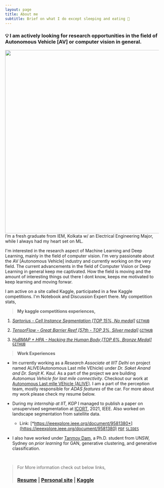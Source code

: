 ```yaml
---
layout: page
title: About me
subtitle: Brief on what I do except sleeping and eating 🤖
---
```


### **💡 I am actively looking for research opportunities in the field of Autonomous Vehicle [AV] or computer vision in general.**


<img src="https://media.giphy.com/media/iDBaIpm3LcShDrSjwD/giphy.gif" width="600px" align="right">

I’m a fresh graduate from IEM, Kolkata w/ an Electrical Engineering Major, while I always had my heart set on ML.

I'm interested in the research aspect of Machine Learning and Deep Learning, mainly in the field of computer vision. I'm very passionate about the AV [Autonomous Vehicle] industry and currently working on the very field. The current advancements in the field of Computer Vision or Deep Learning in general keep me captivated. How the field is moving and the amount of interesting things out there I dont know, keeps me motivated to keep learning and moving forwar.

I am active on a site called Kaggle, participated in a few Kaggle competitions. I'm Notebook and Discussion Expert there. My competition stats,

> **My kaggle competitions experiences,**

1. [*Sartorius - Cell Instance Segmentation [TOP 15%, No medal]*](https://www.kaggle.com/c/sartorius-cell-instance-segmentation/leaderboard) [`GITHUB`](https://github.com/soumya997/kaggle-Sartorius-Experimentations)

2. [*TensorFlow - Great Barrier Reef [57th - TOP 3%, Silver medal]*](https://www.kaggle.com/c/tensorflow-great-barrier-reef/leaderboard) [`GITHUB`](https://github.com/soumya997/kaggle-GBR-Experimentations)

3. [*HuBMAP + HPA - Hacking the Human Body [TOP 6%, Bronze Medal]*](https://www.kaggle.com/competitions/hubmap-organ-segmentation/leaderboard) [`GITHUB`](https://github.com/soumya997/HPA-HuBMAP-kaggle-solution)


> **Work Experiences**

- Im currently working as a *Research Associate at IIIT Delhi* on project named ALIVE(Autonomous Last mIle VEhicle) under *Dr. Saket Anand and Dr. Sanjit K. Kaul*. As a part of the project we are building *Autonomus Vehicle for last mile connectivity*. Checkout our work at [Autonomous Last mIle VEhicle (ALIVE)](https://sites.google.com/iiitd.ac.in/iiitd-alive/home). I am a part of the perception team, mostly responsible for *ADAS features* of the car. For more about my work please check my resume below.


- During my *internship at IIT, KGP* I managed to publish a paper on unsupervised segmentation at [ICORT](https://www.drdo.gov.in/icort-21), 2021, IEEE. Also worked on landscape segmentation from satellite data.

     - Link: [*https://ieeexplore.ieee.org/document/9581380*](https://ieeexplore.ieee.org/document/9581380) [`PDF`](https://github.com/soumya997/doodled-paper/blob/master/unsupervised/2021128313.pdf) [`SLIDES`](https://docs.google.com/presentation/d/12WryC2OwF4whFzB0TOb0f8Ct8_zjZloTcLDyiOQ9ig4/edit?usp=sharing)

- I also have worked under [Tanmoy Dam](https://www.linkedin.com/in/tanmoy-dam-190ba534/), a Ph.D. student from UNSW, Sydney on *prior learning* for GAN, generative clustering, and generative classification. 

<br>

> For More information check out below links, 
> ### [Resume](https://bit.ly/resume_somusan) | [Personal site](https://bit.ly/vcvsomusan) | [Kaggle](https://www.kaggle.com/soumya9977)
